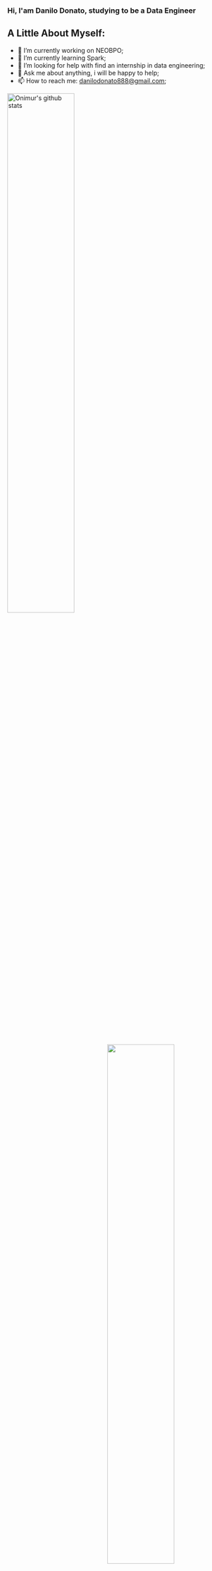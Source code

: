 ### Hi, I'am Danilo Donato, studying to be a Data Engineer




## **A Little About Myself:**

- 🔭 I’m currently working on NEOBPO;
- 🌱 I’m currently learning Spark;
- 🤔 I’m looking for help with find an internship in data engineering;
- 💬 Ask me about anything, i will be happy to help;
- 📫 How to reach me: danilodonato888@gmail.com;

<p>
<img width="55%" align="center" alt="Onimur's github stats" src="https://github-readme-stats.vercel.app/api?username=danilo8br&show_icons=true&theme=dracula" />
</p>

<td>
              <img width="55%" align="right" src="https://github-readme-stats.vercel.app/api/top-langs/?username=danilo8br&hide=html&layout=compact&count_private=true&hide_border=true" />               </td>

